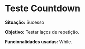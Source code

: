 # Teste Countdown
<b>Situação:</b> Sucesso

<b>Objetivo:</b> Testar laços de repetição.

<b>Funcionalidades usadas:</b> While.
